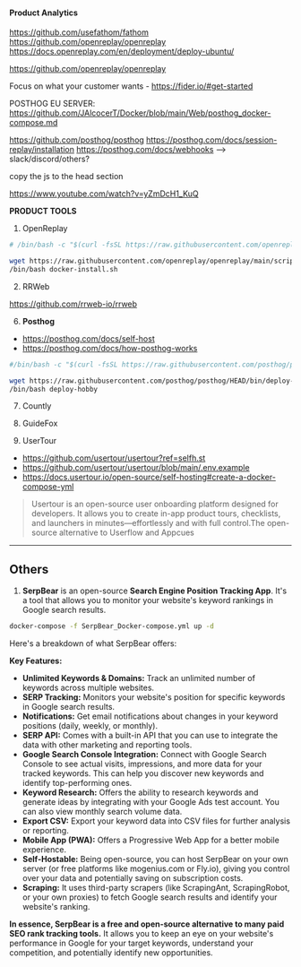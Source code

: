 #### Product Analytics

https://github.com/usefathom/fathom
https://github.com/openreplay/openreplay
https://docs.openreplay.com/en/deployment/deploy-ubuntu/



https://github.com/openreplay/openreplay

Focus on what your customer wants - https://fider.io/#get-started



POSTHOG EU SERVER: https://github.com/JAlcocerT/Docker/blob/main/Web/posthog_docker-compose.md

https://github.com/posthog/posthog
https://posthog.com/docs/session-replay/installation
https://posthog.com/docs/webhooks --> slack/discord/others?


copy the js to the head section

https://www.youtube.com/watch?v=yZmDcH1_KuQ



**PRODUCT TOOLS**

1. OpenReplay

```sh
# /bin/bash -c "$(curl -fsSL https://raw.githubusercontent.com/openreplay/openreplay/main/scripts/docker-compose/docker-install.sh)"

wget https://raw.githubusercontent.com/openreplay/openreplay/main/scripts/docker-compose/docker-install.sh -O docker-install.sh
/bin/bash docker-install.sh
```

2. RRWeb

https://github.com/rrweb-io/rrweb

6. **Posthog**

* https://posthog.com/docs/self-host
* https://posthog.com/docs/how-posthog-works

```sh
#/bin/bash -c "$(curl -fsSL https://raw.githubusercontent.com/posthog/posthog/HEAD/bin/deploy-hobby)"

wget https://raw.githubusercontent.com/posthog/posthog/HEAD/bin/deploy-hobby
/bin/bash deploy-hobby
```


7. Countly

8. GuideFox

9. UserTour

* https://github.com/usertour/usertour?ref=selfh.st
* https://github.com/usertour/usertour/blob/main/.env.example
* https://docs.usertour.io/open-source/self-hosting#create-a-docker-compose-yml

>  Usertour is an open-source user onboarding platform designed for developers. It allows you to create in-app product tours, checklists, and launchers in minutes—effortlessly and with full control.The open-source alternative to Userflow and Appcues 

---

## Others

1. **SerpBear** is an open-source **Search Engine Position Tracking App**. It's a tool that allows you to monitor your website's keyword rankings in Google search results.

```sh
docker-compose -f SerpBear_Docker-compose.yml up -d
```

Here's a breakdown of what SerpBear offers:

**Key Features:**

* **Unlimited Keywords & Domains:** Track an unlimited number of keywords across multiple websites.
* **SERP Tracking:** Monitors your website's position for specific keywords in Google search results.
* **Notifications:** Get email notifications about changes in your keyword positions (daily, weekly, or monthly).
* **SERP API:** Comes with a built-in API that you can use to integrate the data with other marketing and reporting tools.
* **Google Search Console Integration:** Connect with Google Search Console to see actual visits, impressions, and more data for your tracked keywords. This can help you discover new keywords and identify top-performing ones.
* **Keyword Research:** Offers the ability to research keywords and generate ideas by integrating with your Google Ads test account. You can also view monthly search volume data.
* **Export CSV:** Export your keyword data into CSV files for further analysis or reporting.
* **Mobile App (PWA):** Offers a Progressive Web App for a better mobile experience.
* **Self-Hostable:** Being open-source, you can host SerpBear on your own server (or free platforms like mogenius.com or Fly.io), giving you control over your data and potentially saving on subscription costs.
* **Scraping:** It uses third-party scrapers (like ScrapingAnt, ScrapingRobot, or your own proxies) to fetch Google search results and identify your website's ranking.

**In essence, SerpBear is a free and open-source alternative to many paid SEO rank tracking tools.** It allows you to keep an eye on your website's performance in Google for your target keywords, understand your competition, and potentially identify new opportunities.
